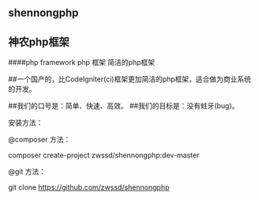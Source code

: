 ## shennongphp
## 神农php框架

####php framework php 框架 简洁的php框架

##一个国产的，比CodeIgniter(ci)框架更加简洁的php框架，适合做为商业系统的开发。

##我们的口号是：简单、快速、高效。
##我们的目标是：没有蛀牙(bug)。

安装方法：

@composer 方法：

composer create-project zwssd/shennongphp:dev-master

@git 方法：

git clone https://github.com/zwssd/shennongphp
